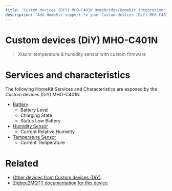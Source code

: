 ```yaml
---
title: "Custom devices (DiY) MHO-C401N Homebridge/HomeKit integration"
description: "Add HomeKit support to your Custom devices (DiY) MHO-C401N, using Homebridge, Zigbee2MQTT and homebridge-z2m."
---
```

<!---
This file has been GENERATED using src/docgen/docgen.ts
DO NOT EDIT THIS FILE MANUALLY!
-->
# Custom devices (DiY) MHO-C401N
> Xiaomi temperature & humidity sensor with custom firmware


# Services and characteristics
The following HomeKit Services and Characteristics are exposed by
the Custom devices (DiY) MHO-C401N

* [Battery](../../battery.md)
  * Battery Level
  * Charging State
  * Status Low Battery
* [Humidity Sensor](../../sensors.md)
  * Current Relative Humidity
* [Temperature Sensor](../../sensors.md)
  * Current Temperature


# Related
* [Other devices from Custom devices (DiY)](../index.md#custom_devices_diy)
* [Zigbee2MQTT documentation for this device](https://www.zigbee2mqtt.io/devices/MHO-C401N.html)